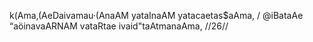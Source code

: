 k(Ama‚(AeDaivamau·(AnaAM yataInaAM yatacaetas$aAma, /
@iBataAe “aöinavaARNAM vataRtae ivaid"taAtmanaAma, //26//
